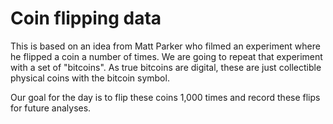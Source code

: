 # Coin flipping data

This is based on an idea from Matt Parker who filmed an experiment where he
flipped a coin a number of times. We are going to repeat that experiment with a 
set of "bitcoins". As true bitcoins are digital, these are just collectible 
physical coins with the bitcoin symbol. 

Our goal for the day is to flip these coins 1,000 times and record these flips
for future analyses. 


